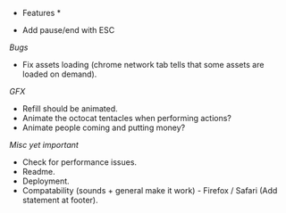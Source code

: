 * Features *
- Add pause/end with ESC

*Bugs*
- Fix assets loading (chrome network tab tells that some assets are loaded on demand).

*GFX*
- Refill should be animated.
- Animate the octocat tentacles when performing actions?
- Animate people coming and putting money?

*Misc yet important*
- Check for performance issues.
- Readme.
- Deployment.
- Compatability (sounds + general make it work) - Firefox / Safari (Add statement at footer).
